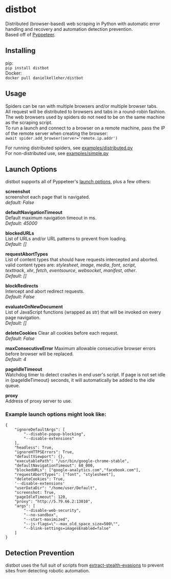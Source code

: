 # distbot   
Distributed (browser-based) web scraping in Python with automatic error handling and recovery and automation detection prevention.   
Based off of [Pyppeteer](https://github.com/pyppeteer/pyppeteer).   

## Installing   
pip:   
`pip install distbot`   
Docker:   
`docker pull danielkelleher/distbot`   

## Usage   
Spiders can be ran with multiple browsers and/or multiple browser tabs.   
All request will be distributed to browsers and tabs in a round-robin fashion.   
The web browsers used by spiders do not need to be on the same machine as the scraping script.   
To run a launch and connect to a browser on a remote machine, pass the IP of the remote server when creating the browser:   
`await spider.add_browser(server='remote.ip.addr')`   

For running distributed spiders, see [examples/distributed.py](./examples/distributed.py)   
For non-distributed use, see [examples/simple.py](./examples/simple.py)   


## Launch Options   
distbot supports all of Pyppeteer's [launch options](https://pyppeteer.github.io/pyppeteer/reference.html#launcher), plus a few others:   

**screenshot**   
screenshot each page that is navigated.   
*default: False*   

**defaultNavigationTimeout**    
Default maximum navigation timeout in ms.   
*Default: 45000*   

**blockedURLs**   
List of URLs and/or URL patterns to prevent from loading.   
*Default: []*   

**requestAbortTypes**   
List of content types that should have requests intercepted and aborted.  
valid content types are: *stylesheet*, *image*, *media*, *font*, *script*,   
*texttrack*, *xhr*, *fetch*, *eventsource*, *websocket*, *manifest*, *other*.   
*Default: []*  

**blockRedirects**   
Intercept and abort redirect requests.   
*Default: False*   

**evaluateOnNewDocument**   
List of JavaScript functions (wrapped as str) that will be invoked on every page navigation.   
*Default: []*    

**deleteCookies**
Clear all cookies before each request.   
*Default: False*   

**maxConsecutiveError**
Maximum allowable consecutive browser errors before browser will be replaced.   
*Default: 4* 

**pageIdleTimeout**   
Watchdog timer to detect crashes in end user's script. If page is not set idle in {pageIdleTimeout} seconds,
it will automatically be added to the idle queue.   

**proxy**   
Address of proxy server to use.   


### Example launch options might look like:   
```
{
    "ignoreDefaultArgs": [
        "--disable-popup-blocking",
        "--disable-extensions"
    ],
    "headless": True,
    "ignoreHTTPSErrors": True,
    "defaultViewport": {},
    "executablePath": "/usr/bin/google-chrome-stable",
    "defaultNavigationTimeout": 60_000,
    "blockedURLs": ["google-analytics.com","facebook.com"],
    "requestAbortTypes": ["font", "stylesheet"],
    "deleteCookies": True,
    '--disable-extensions'
    "userDataDir": "/home/user/Default",
    "screenshot: True,
    "pageIdleTimeout": 120,
    "proxy": "http://5.79.66.2:13010",
    "args": [
        "--disable-web-security",
        "--no-sandbox",
        "--start-maximized",
        "--js-flags=\"--max_old_space_size=500\"",
        "--blink-settings=imagesEnabled=false"
    ]
}
```


## Detection Prevention   
distbot uses the full suit of scripts from [extract-stealth-evasions](https://github.com/berstend/puppeteer-extra/tree/master/packages/extract-stealth-evasions) to prevent sites from detecting robotic automation.   